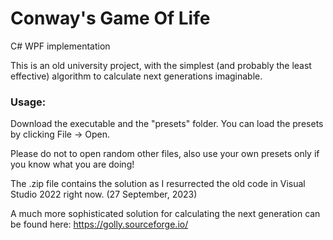 # Conway's Game Of Life
C# WPF implementation

This is an old university project, with the simplest (and probably the least effective) algorithm to calculate next generations imaginable.

### Usage:
Download the executable and the "presets" folder. You can load the presets by clicking File -> Open.

Please do not to open random other files, also use your own presets only if you know what you are doing!

The .zip file contains the solution as I resurrected the old code in Visual Studio 2022 right now. (27 September, 2023)

A much more sophisticated solution for calculating the next generation can be found here: https://golly.sourceforge.io/
